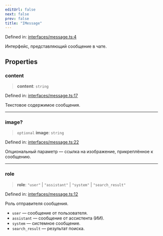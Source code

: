 ```yaml
---
editUrl: false
next: false
prev: false
title: "IMessage"
---
```


Defined in: [interfaces/message.ts:4](https://github.com/zloishavrin/gigachat-node/blob/270933ae05273d48ca8af76e918911b717056515/src/interfaces/message.ts#L4)

Интерфейс, представляющий сообщение в чате.

## Properties

### content

> **content**: `string`

Defined in: [interfaces/message.ts:17](https://github.com/zloishavrin/gigachat-node/blob/270933ae05273d48ca8af76e918911b717056515/src/interfaces/message.ts#L17)

Текстовое содержимое сообщения.

***

### image?

> `optional` **image**: `string`

Defined in: [interfaces/message.ts:22](https://github.com/zloishavrin/gigachat-node/blob/270933ae05273d48ca8af76e918911b717056515/src/interfaces/message.ts#L22)

Опциональный параметр — ссылка на изображение, прикреплённое к сообщению.

***

### role

> **role**: `"user"` \| `"assistant"` \| `"system"` \| `"search_result"`

Defined in: [interfaces/message.ts:12](https://github.com/zloishavrin/gigachat-node/blob/270933ae05273d48ca8af76e918911b717056515/src/interfaces/message.ts#L12)

Роль отправителя сообщения.
- `user` — сообщение от пользователя.
- `assistant` — сообщение от ассистента (ИИ).
- `system` — системное сообщение.
- `search_result` — результат поиска.
